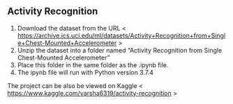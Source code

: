 ## Activity Recognition

1. Download the dataset from the URL < https://archive.ics.uci.edu/ml/datasets/Activity+Recognition+from+Single+Chest-Mounted+Accelerometer > 
2. Unzip the dataset into a folder named “Activity Recognition from Single Chest-Mounted Accelerometer”
3. Place this folder in the same folder as the .ipynb file.
4. The ipynb file will run with Python version 3.7.4

The project can be also be viewed on Kaggle < https://www.kaggle.com/varsha6319/activity-recognition >
